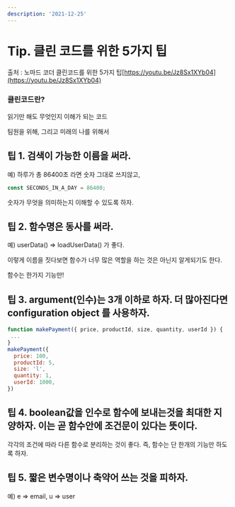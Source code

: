 ```yaml
---
description: '2021-12-25'
---
```


# Tip. 클린 코드를 위한 5가지 팁

출처 : 노마드 코더 클린코드를 위한 5가지 팁[https://youtu.be/Jz8Sx1XYb04](https://youtu.be/Jz8Sx1XYb04)



### 클린코드란?

읽기만 해도 무엇인지 이해가 되는 코드

팀원을 위해, 그리고 미래의 나를 위해서&#x20;



## 팁 1. 검색이 가능한 이름을 써라.

예) 하루가 총 86400초 라면 숫자 그대로 쓰지않고,

```jsx
const SECONDS_IN_A_DAY = 86400; 
```

숫자가 무엇을 의미하는지 이해할 수 있도록 하자.

## 팁 2. 함수명은 동사를 써라.

예) userData() ⇒ loadUserData() 가 좋다.

이렇게 이름을 짓다보면 함수가 너무 많은 역할을 하는 것은 아닌지 알게되기도 한다.

함수는 한가지 기능만!

## 팁 3. argument(인수)는 3개 이하로 하자. 더 많아진다면 configuration object 를 사용하자.

```jsx
function makePayment({ price, productId, size, quantity, userId }) { 
 ...
}
makePayment({
  price: 100,
  productId: 5,
  size: 'l',
  quantity: 1, 
  userId: 1000,
}) 
```

## 팁 4. boolean값을 인수로 함수에 보내는것을 최대한 지양하자. 이는 곧 함수안에 조건문이 있다는 뜻이다.

각각의 조건에 따라 다른 함수로 분리하는 것이 좋다. 즉, 함수는 단 한개의 기능만 하도록 하자.

## 팁 5. 짧은 변수명이나 축약어 쓰는 것을 피하자.

예) e ⇒ email, u ⇒ user
